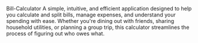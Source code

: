 Bill-Calculator
A simple, intuitive, and efficient application designed to help you calculate and split bills, manage expenses, and understand your spending with ease. Whether you're dining out with friends, sharing household utilities, or planning a group trip, this calculator streamlines the process of figuring out who owes what.
